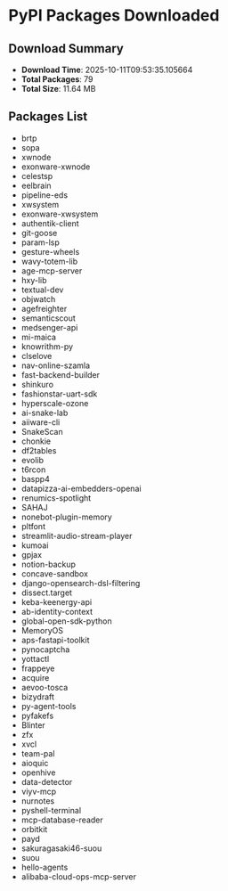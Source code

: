 # PyPI Packages Downloaded

## Download Summary
- **Download Time**: 2025-10-11T09:53:35.105664
- **Total Packages**: 79
- **Total Size**: 11.64 MB

## Packages List
- brtp
- sopa
- xwnode
- exonware-xwnode
- celestsp
- eelbrain
- pipeline-eds
- xwsystem
- exonware-xwsystem
- authentik-client
- git-goose
- param-lsp
- gesture-wheels
- wavy-totem-lib
- age-mcp-server
- hxy-lib
- textual-dev
- objwatch
- agefreighter
- semanticscout
- medsenger-api
- mi-maica
- knowrithm-py
- clselove
- nav-online-szamla
- fast-backend-builder
- shinkuro
- fashionstar-uart-sdk
- hyperscale-ozone
- ai-snake-lab
- aiiware-cli
- SnakeScan
- chonkie
- df2tables
- evolib
- t6rcon
- baspp4
- datapizza-ai-embedders-openai
- renumics-spotlight
- SAHAJ
- nonebot-plugin-memory
- pltfont
- streamlit-audio-stream-player
- kumoai
- gpjax
- notion-backup
- concave-sandbox
- django-opensearch-dsl-filtering
- dissect.target
- keba-keenergy-api
- ab-identity-context
- global-open-sdk-python
- MemoryOS
- aps-fastapi-toolkit
- pynocaptcha
- yottactl
- frappeye
- acquire
- aevoo-tosca
- bizydraft
- py-agent-tools
- pyfakefs
- Blinter
- zfx
- xvcl
- team-pal
- aioquic
- openhive
- data-detector
- viyv-mcp
- nurnotes
- pyshell-terminal
- mcp-database-reader
- orbitkit
- payd
- sakuragasaki46-suou
- suou
- hello-agents
- alibaba-cloud-ops-mcp-server
